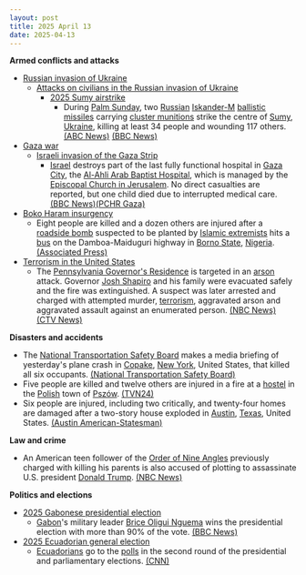 ```yaml
---
layout: post
title: 2025 April 13
date: 2025-04-13
---
```



**Armed conflicts and attacks**

* [Russian invasion of Ukraine](https://en.wikipedia.org/wiki/Russian_invasion_of_Ukraine "Russian invasion of Ukraine")
  + [Attacks on civilians in the Russian invasion of Ukraine](https://en.wikipedia.org/wiki/Attacks_on_civilians_in_the_Russian_invasion_of_Ukraine "Attacks on civilians in the Russian invasion of Ukraine")
    - [2025 Sumy airstrike](https://en.wikipedia.org/wiki/2025_Sumy_airstrike "2025 Sumy airstrike")
      * During [Palm Sunday](https://en.wikipedia.org/wiki/Palm_Sunday "Palm Sunday"), two [Russian](https://en.wikipedia.org/wiki/Russian_Armed_Forces "Russian Armed Forces") [Iskander-M](https://en.wikipedia.org/wiki/9K720_Iskander "9K720 Iskander") [ballistic missiles](https://en.wikipedia.org/wiki/Ballistic_missile "Ballistic missile") carrying [cluster munitions](https://en.wikipedia.org/wiki/Cluster_munition "Cluster munition") strike the centre of [Sumy](https://en.wikipedia.org/wiki/Sumy "Sumy"), [Ukraine](https://en.wikipedia.org/wiki/Ukraine "Ukraine"), killing at least 34 people and wounding 117 others. [(ABC News)](https://abcnews.go.com/International/russian-missile-strike-ukraines-sumy-kills-mayor/story?id=120759230) [(BBC News)](https://www.bbc.co.uk/news/live/cd02zgrd3nnt)
* [Gaza war](https://en.wikipedia.org/wiki/Gaza_war "Gaza war")
  + [Israeli invasion of the Gaza Strip](https://en.wikipedia.org/wiki/Israeli_invasion_of_the_Gaza_Strip "Israeli invasion of the Gaza Strip")
    - [Israel](https://en.wikipedia.org/wiki/Israel "Israel") destroys part of the last fully functional hospital in [Gaza City](https://en.wikipedia.org/wiki/Gaza_City "Gaza City"), the [Al-Ahli Arab Baptist Hospital](https://en.wikipedia.org/wiki/Al-Ahli_Arab_Hospital "Al-Ahli Arab Hospital"), which is managed by the [Episcopal Church in Jerusalem](https://en.wikipedia.org/wiki/Episcopal_Church_in_Jerusalem_and_the_Middle_East "Episcopal Church in Jerusalem and the Middle East"). No direct casualties are reported, but one child died due to interrupted medical care. [(BBC News)](https://www.bbc.com/news/articles/cjr7l123zy5o)[(PCHR Gaza)](https://pchrgaza.org/israel-bombs-gazas-baptist-hospital-putting-it-out-of-service-and-leaving-nearly-one-million-palestinians-with-no-lifesaving-healthcare-services)
* [Boko Haram insurgency](https://en.wikipedia.org/wiki/Boko_Haram_insurgency "Boko Haram insurgency")
  + Eight people are killed and a dozen others are injured after a [roadside bomb](https://en.wikipedia.org/wiki/Improvised_explosive_device "Improvised explosive device") suspected to be planted by [Islamic extremists](https://en.wikipedia.org/wiki/Islamic_extremism "Islamic extremism") hits a [bus](https://en.wikipedia.org/wiki/Bus "Bus") on the Damboa-Maiduguri highway in [Borno State](https://en.wikipedia.org/wiki/Borno_State "Borno State"), [Nigeria](https://en.wikipedia.org/wiki/Nigeria "Nigeria"). [(Associated Press)](https://apnews.com/article/10a769e94ab3c0b475e09f20ccd0742c)
* [Terrorism in the United States](https://en.wikipedia.org/wiki/Terrorism_in_the_United_States "Terrorism in the United States")
  + The [Pennsylvania Governor's Residence](https://en.wikipedia.org/wiki/Pennsylvania_Governor%27s_Residence "Pennsylvania Governor's Residence") is targeted in an [arson](https://en.wikipedia.org/wiki/Arson "Arson") attack. Governor [Josh Shapiro](https://en.wikipedia.org/wiki/Josh_Shapiro "Josh Shapiro") and his family were evacuated safely and the fire was extinguished. A suspect was later arrested and charged with attempted murder, [terrorism](https://en.wikipedia.org/wiki/Terrorism "Terrorism"), aggravated arson and aggravated assault against an enumerated person. [(NBC News)](https://www.nbcnews.com/news/us-news/gov-josh-shapiro-residence-arson-investigation-rcna201044) [(CTV News)](https://www.ctvnews.ca/world/article/police-someone-set-fire-to-pennsylvania-governors-residence-no-one-was-injured/)

**Disasters and accidents**

* The [National Transportation Safety Board](https://en.wikipedia.org/wiki/National_Transportation_Safety_Board "National Transportation Safety Board") makes a media briefing of yesterday's plane crash in [Copake](https://en.wikipedia.org/wiki/Copake%2C_New_York "Copake, New York"), [New York](https://en.wikipedia.org/wiki/New_York_%28state%29 "New York (state)"), United States, that killed all six occupants. [(National Transportation Safety Board)](https://x.com/NTSB_Newsroom/status/1911531148397719935)
* Five people are killed and twelve others are injured in a fire at a [hostel](https://en.wikipedia.org/wiki/Hostel "Hostel") in the [Polish](https://en.wikipedia.org/wiki/Poland "Poland") town of [Pszów](https://en.wikipedia.org/wiki/Psz%C3%B3w "Pszów"). [(TVN24)](https://tvn24.pl/polska/pszow-pozar-hotelu-piec-osob-nie-zyje-st8409121)
* Six people are injured, including two critically, and twenty-four homes are damaged after a two-story house exploded in [Austin](https://en.wikipedia.org/wiki/Austin%2C_Texas "Austin, Texas"), [Texas](https://en.wikipedia.org/wiki/Texas "Texas"), United States. [(Austin American-Statesman)](https://www.statesman.com/story/news/local/2025/04/13/house-explodes-in-northwest-austin-mc-neil-road-us-183-police-say/83071996007/)

**Law and crime**

* An American teen follower of the [Order of Nine Angles](https://en.wikipedia.org/wiki/Order_of_Nine_Angles "Order of Nine Angles") previously charged with killing his parents is also accused of plotting to assassinate U.S. president [Donald Trump](https://en.wikipedia.org/wiki/Donald_Trump "Donald Trump"). [(NBC News)](https://www.nbcnews.com/news/us-news/teen-charged-killing-parents-planned-assassinate-trump-rcna201054)

**Politics and elections**

* [2025 Gabonese presidential election](https://en.wikipedia.org/wiki/2025_Gabonese_presidential_election "2025 Gabonese presidential election")
  + [Gabon](https://en.wikipedia.org/wiki/Gabon "Gabon")'s military leader [Brice Oligui Nguema](https://en.wikipedia.org/wiki/Brice_Oligui_Nguema "Brice Oligui Nguema") wins the presidential election with more than 90% of the vote. [(BBC News)](https://www.bbc.com/news/articles/cp31kxg35dro)
* [2025 Ecuadorian general election](https://en.wikipedia.org/wiki/2025_Ecuadorian_general_election "2025 Ecuadorian general election")
  + [Ecuadorians](https://en.wikipedia.org/wiki/Ecuadorians "Ecuadorians") go to the [polls](https://en.wikipedia.org/wiki/Polling_station "Polling station") in the second round of the presidential and parliamentary elections. [(CNN)](https://edition.cnn.com/2025/04/13/americas/ecuador-vote-noboa-gonzalez-latam-intl/index.html)
